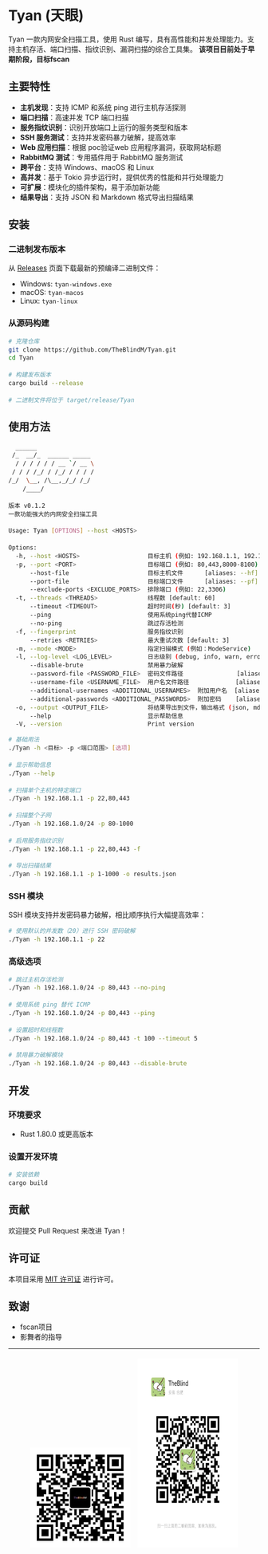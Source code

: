 # Tyan (天眼)

Tyan 一款内网安全扫描工具，使用 Rust 编写，具有高性能和并发处理能力。支持主机存活、端口扫描、指纹识别、漏洞扫描的综合工具集。
**该项目目前处于早期阶段，目标fscan**
## 主要特性

- **主机发现**：支持 ICMP 和系统 ping 进行主机存活探测
- **端口扫描**：高速并发 TCP 端口扫描
- **服务指纹识别**：识别开放端口上运行的服务类型和版本
- **SSH 服务测试**：支持并发密码暴力破解，提高效率
- **Web 应用扫描**：根据 poc验证web 应用程序漏洞，获取网站标题
- **RabbitMQ 测试**：专用插件用于 RabbitMQ 服务测试
- **跨平台**：支持 Windows、macOS 和 Linux
- **高并发**：基于 Tokio 异步运行时，提供优秀的性能和并行处理能力
- **可扩展**：模块化的插件架构，易于添加新功能
- **结果导出**：支持 JSON 和 Markdown 格式导出扫描结果

## 安装

### 二进制发布版本

从 [Releases](https://github.com/TheBlindM/Tyan/releases) 页面下载最新的预编译二进制文件：

- Windows: `tyan-windows.exe`
- macOS: `tyan-macos`
- Linux: `tyan-linux`

### 从源码构建

```bash
# 克隆仓库
git clone https://github.com/TheBlindM/Tyan.git
cd Tyan

# 构建发布版本
cargo build --release

# 二进制文件将位于 target/release/Tyan
```

## 使用方法
```bash
  ______                
 /_  __/_  ______ _____ 
  / / / / / / __ `/ __ \
 / / / /_/ / /_/ / / / /
/_/  \__, /\__,_/_/ /_/ 
    /____/              
    
版本 v0.1.2
一款功能强大的内网安全扫描工具

Usage: Tyan [OPTIONS] --host <HOSTS>

Options:
  -h, --host <HOSTS>                   目标主机 (例如: 192.168.1.1, 192.168.1.1/24, 192.168.1.1-192.168.1.100)
  -p, --port <PORT>                    目标端口 (例如: 80,443,8000-8100) [default: 21,22,80,443,3306,6379,8080]
      --host-file                      目标主机文件      [aliases: --hf]
      --port-file                      目标端口文件      [aliases: --pf]
      --exclude-ports <EXCLUDE_PORTS>  排除端口 (例如: 22,3306)
  -t, --threads <THREADS>              线程数 [default: 60]
      --timeout <TIMEOUT>              超时时间(秒) [default: 3]
      --ping                           使用系统ping代替ICMP
      --no-ping                        跳过存活检测
  -f, --fingerprint                    服务指纹识别
      --retries <RETRIES>              最大重试次数 [default: 3]
  -m, --mode <MODE>                    指定扫描模式 (例如：ModeService)
  -l, --log-level <LOG_LEVEL>          日志级别 (debug, info, warn, error) [default: info]
      --disable-brute                  禁用暴力破解
      --password-file <PASSWORD_FILE>  密码文件路径               [aliases: --pwdf]
      --username-file <USERNAME_FILE>  用户名文件路径             [aliases: --userf]
      --additional-usernames <ADDITIONAL_USERNAMES>  附加用户名  [aliases: --usera]
      --additional-passwords <ADDITIONAL_PASSWORDS>  附加密码    [aliases: --pwda]   
  -o, --output <OUTPUT_FILE>           将结果导出到文件，输出格式 (json, md)，根据输出文件后缀自动判断
      --help                           显示帮助信息
  -V, --version                        Print version
```

```bash
# 基础用法
./Tyan -h <目标> -p <端口范围> [选项]

# 显示帮助信息
./Tyan --help

# 扫描单个主机的特定端口
./Tyan -h 192.168.1.1 -p 22,80,443

# 扫描整个子网
./Tyan -h 192.168.1.0/24 -p 80-1000

# 启用服务指纹识别
./Tyan -h 192.168.1.1 -p 22,80,443 -f

# 导出扫描结果
./Tyan -h 192.168.1.1 -p 1-1000 -o results.json
```

### SSH 模块

SSH 模块支持并发密码暴力破解，相比顺序执行大幅提高效率：

```bash
# 使用默认的并发数（20）进行 SSH 密码破解
./Tyan -h 192.168.1.1 -p 22 
```

### 高级选项

```bash
# 跳过主机存活检测
./Tyan -h 192.168.1.0/24 -p 80,443 --no-ping

# 使用系统 ping 替代 ICMP
./Tyan -h 192.168.1.0/24 -p 80,443 --ping

# 设置超时和线程数
./Tyan -h 192.168.1.0/24 -p 80,443 -t 100 --timeout 5

# 禁用暴力破解模块
./Tyan -h 192.168.1.0/24 -p 80,443 --disable-brute
```


## 开发

### 环境要求

- Rust 1.80.0 或更高版本

### 设置开发环境

```bash
# 安装依赖
cargo build

```

## 贡献

欢迎提交 Pull Request 来改进 Tyan！

## 许可证

本项目采用 [MIT 许可证](LICENSE) 进行许可。

## 致谢

- fscan项目
- 影舞者的指导

----

<p style="text-align: center;">
  <img src="doc/gzh.jpg" alt="gzh" style="display: inline-block; width: 40%; margin: 1%;">
  <img src="doc/wx.jpg" alt="wx" style="display: inline-block; width: 40%; height: 380px; margin: 1%;">
</p>
